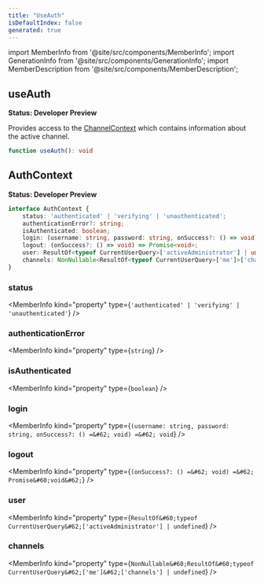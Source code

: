 ```yaml
---
title: "UseAuth"
isDefaultIndex: false
generated: true
---
```

<!-- This file was generated from the Vendure source. Do not modify. Instead, re-run the "docs:build" script -->
import MemberInfo from '@site/src/components/MemberInfo';
import GenerationInfo from '@site/src/components/GenerationInfo';
import MemberDescription from '@site/src/components/MemberDescription';


## useAuth

<GenerationInfo sourceFile="packages/dashboard/src/lib/hooks/use-auth.tsx" sourceLine="17" packageName="@vendure/dashboard" since="3.3.0" />

**Status: Developer Preview**

Provides access to the <a href='/reference/dashboard/hooks/use-channel#channelcontext'>ChannelContext</a> which contains information
about the active channel.

```ts title="Signature"
function useAuth(): void
```


## AuthContext

<GenerationInfo sourceFile="packages/dashboard/src/lib/providers/auth.tsx" sourceLine="17" packageName="@vendure/dashboard" since="3.3.0" />

**Status: Developer Preview**

```ts title="Signature"
interface AuthContext {
    status: 'authenticated' | 'verifying' | 'unauthenticated';
    authenticationError?: string;
    isAuthenticated: boolean;
    login: (username: string, password: string, onSuccess?: () => void) => void;
    logout: (onSuccess?: () => void) => Promise<void>;
    user: ResultOf<typeof CurrentUserQuery>['activeAdministrator'] | undefined;
    channels: NonNullable<ResultOf<typeof CurrentUserQuery>['me']>['channels'] | undefined;
}
```

<div className="members-wrapper">

### status

<MemberInfo kind="property" type={`'authenticated' | 'verifying' | 'unauthenticated'`}   />


### authenticationError

<MemberInfo kind="property" type={`string`}   />


### isAuthenticated

<MemberInfo kind="property" type={`boolean`}   />


### login

<MemberInfo kind="property" type={`(username: string, password: string, onSuccess?: () =&#62; void) =&#62; void`}   />


### logout

<MemberInfo kind="property" type={`(onSuccess?: () =&#62; void) =&#62; Promise&#60;void&#62;`}   />


### user

<MemberInfo kind="property" type={`ResultOf&#60;typeof CurrentUserQuery&#62;['activeAdministrator'] | undefined`}   />


### channels

<MemberInfo kind="property" type={`NonNullable&#60;ResultOf&#60;typeof CurrentUserQuery&#62;['me']&#62;['channels'] | undefined`}   />




</div>
